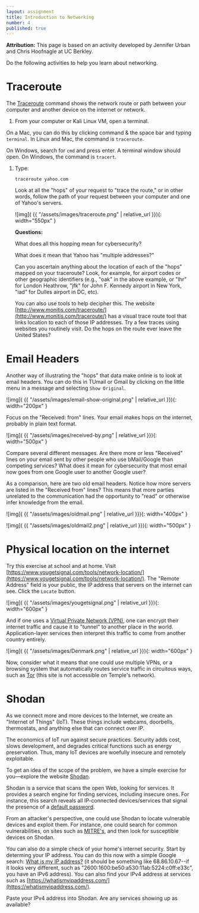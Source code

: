 ```yaml
---
layout: assignment
title: Introduction to Networking
number: 4
published: true
---
```


**Attribution:** This page is based on an activity developed by Jennifer Urban and Chris Hoofnagle at UC Berkley.

Do the following activities to help you learn about networking.

# Traceroute

The [Traceroute](https://en.wikipedia.org/wiki/Traceroute) command shows the network route or path between your computer and another device on the internet or network.

1. From your computer or Kali Linux VM, open a terminal.

On a Mac, you can do this by clicking command & the space bar and typing `terminal`. In Linux and Mac, the command is `traceroute`.

On Windows, search for `cmd` and press enter. A terminal window should open. On Windows, the command is `tracert`.

1. Type: 

    `traceroute yahoo.com`
    
    Look at all the "hops" of your request to "trace the route," or in other words, follow the path of your request between your computer and one of Yahoo's servers.

    ![img]( {{ "/assets/images/traceroute.png" | relative_url }}){: width="550px" }

    **Questions:** 
    
    What does all this hopping mean for cybersecurity?
        
    What does it mean that Yahoo has "multiple addresses?"
       
    Can you ascertain anything about the location of each of the "hops" mapped on your traceroute? Look, for example, for airport codes or other geographic identifiers (e.g., "oak" in the above example, or "lhr" for London Heathrow, "jfk" for John F. Kennedy airport in New York, "iad" for Dulles airport in DC, etc).
        
    You can also use tools to help decipher this. The website [http://www.monitis.com/traceroute/](http://www.monitis.com/traceroute/) has a visual trace route tool that links location to each of those IP addresses. Try a few traces using websites you routinely visit. Do the hops on the route ever leave the United States?
    
# Email Headers

Another way of illustrating the "hops" that data make online is to look at email headers. You can do this in TUmail or Gmail by clicking on the little menu in a message and selecting `Show Original`.

![img]( {{ "/assets/images/email-show-original.png" | relative_url }}){: width="200px" }

Focus on the "Received: from" lines. Your email makes hops on the internet, probably in plain text format.

![img]( {{ "/assets/images/received-by.png" | relative_url }}){: width="500px" }

Compare several different messages. Are there more or less "Received" lines on your email sent by other people who use bMail/Google than competing services? What does it mean for cybersecurity that most email now goes from one Google user to another Google user?

As a comparison, here are two old email headers. Notice how more servers are listed in the "Received from" lines? This means that more parties unrelated to the communication had the opportunity to "read" or otherwise infer knowledge from the email.

![img]( {{ "/assets/images/oldmail.png" | relative_url }}){: width="400px" }

![img]( {{ "/assets/images/oldmail2.png" | relative_url }}){: width="500px" }

# Physical location on the internet

Try this exercise at school and at home. Visit [https://www.yougetsignal.com/tools/network-location/](https://www.yougetsignal.com/tools/network-location/). The "Remote Address" field is your public, the IP address that servers on the internet can see. Click the `Locate` button.

![img]( {{ "/assets/images/yougetsignal.png" | relative_url }}){: width="600px" }

And if one uses a [Virtual Private Network (VPN)](https://en.wikipedia.org/wiki/Virtual_private_network), one can encrypt their internet traffic and cause it to "tunnel" to another place in the world. Application-layer services then interpret this traffic to come from another country entirely.

![img]( {{ "/assets/images/Denmark.png" | relative_url }}){: width="600px" }

Now, consider what it means that one could use multiple VPNs, or a browsing system that automatically routes service traffic in circuitous ways, such as [Tor](https://www.torproject.org/) (this site is not accessible on Temple's network).

# Shodan

As we connect more and more devices to the Internet, we create an "Internet of Things" (IoT). These things include webcams, doorbells, thermostats, and anything else that can connect over IP.

The economics of IoT run against secure practices. Security adds cost, slows development, and degrades critical functions such as energy preservation. Thus, many IoT devices are woefully insecure and remotely exploitable.

To get an idea of the scope of the problem, we have a simple exercise for you—explore the website [Shodan](https://www.shodan.io/explore).

Shodan is a service that scans the open Web, looking for services. It provides a search engine for finding services, including insecure ones. For instance, this search reveals all IP-connected devices/services that signal the presence of a [default password](https://www.shodan.io/search?query=default+password).

From an attacker's perspective, one could use Shodan to locate vulnerable devices and exploit them. For instance, one could search for common vulnerabilities, on sites such as [MITRE's](https://www.cvedetails.com/), and then look for susceptible devices on Shodan.

You can also do a simple check of your home's internet security. Start by determing your IP address. You can do this now with a simple Google search: [What is my IP address?](https://www.google.com/search?q=what's+my+ip+address) (it should be something like 68.86.10.67--if it looks very different, such as "2600:1600:be50:a530:11ab:5224:c0ff:e33c", you have an IPv6 address). You can also find your IPv4 address at services such as [https://whatismyipaddress.com/](https://whatismyipaddress.com/).

Paste your IPv4 address into Shodan. Are any services showing up as available?


